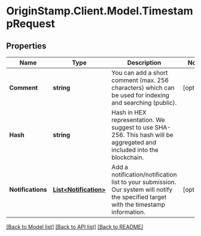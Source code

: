 # OriginStamp.Client.Model.TimestampRequest
## Properties

Name | Type | Description | Notes
------------ | ------------- | ------------- | -------------
**Comment** | **string** | You can add a short comment (max. 256 characters) which can be used for indexing and searching (public). | [optional] 
**Hash** | **string** | Hash in HEX representation. We suggest to use SHA-256. This hash will be aggregated and included into the blockchain. | 
**Notifications** | [**List&lt;Notification&gt;**](Notification.md) | Add a notification/notification list to your submission. Our system will notify the specified target with the timestamp information. | [optional] 

[[Back to Model list]](../README.md#documentation-for-models) [[Back to API list]](../README.md#documentation-for-api-endpoints) [[Back to README]](../README.md)

